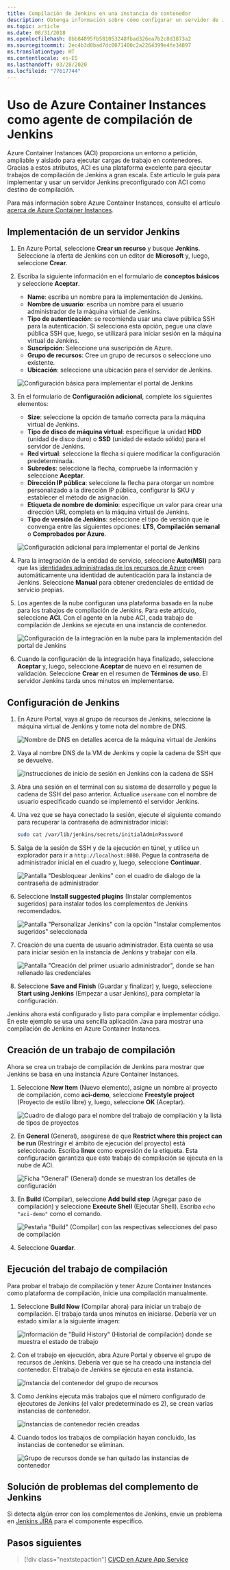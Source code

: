 ```yaml
---
title: Compilación de Jenkins en una instancia de contenedor
description: Obtenga información sobre cómo configurar un servidor de Jenkins para ejecutar trabajos de compilación a petición en Azure Container Instances
ms.topic: article
ms.date: 08/31/2018
ms.openlocfilehash: 8bb84895fb581053248fbad326ea7b2c8d1873a2
ms.sourcegitcommit: 2ec4b3d0bad7dc0071400c2a2264399e4fe34897
ms.translationtype: HT
ms.contentlocale: es-ES
ms.lasthandoff: 03/28/2020
ms.locfileid: "77617744"
---
```

# <a name="use-azure-container-instances-as-a-jenkins-build-agent"></a>Uso de Azure Container Instances como agente de compilación de Jenkins

Azure Container Instances (ACI) proporciona un entorno a petición, ampliable y aislado para ejecutar cargas de trabajo en contenedores. Gracias a estos atributos, ACI es una plataforma excelente para ejecutar trabajos de compilación de Jenkins a gran escala. Este artículo le guía para implementar y usar un servidor Jenkins preconfigurado con ACI como destino de compilación.

Para más información sobre Azure Container Instances, consulte el artículo [acerca de Azure Container Instances](../container-instances/container-instances-overview.md).

## <a name="deploy-a-jenkins-server"></a>Implementación de un servidor Jenkins

1. En Azure Portal, seleccione **Crear un recurso** y busque **Jenkins**. Seleccione la oferta de Jenkins con un editor de **Microsoft** y, luego, seleccione **Crear**.

2. Escriba la siguiente información en el formulario de **conceptos básicos** y seleccione **Aceptar**.

   - **Name**: escriba un nombre para la implementación de Jenkins.
   - **Nombre de usuario**: escriba un nombre para el usuario administrador de la máquina virtual de Jenkins.
   - **Tipo de autenticación**: se recomienda usar una clave pública SSH para la autenticación. Si selecciona esta opción, pegue una clave pública SSH que, luego, se utilizará para iniciar sesión en la máquina virtual de Jenkins.
   - **Suscripción**: Seleccione una suscripción de Azure.
   - **Grupo de recursos**: Cree un grupo de recursos o seleccione uno existente.
   - **Ubicación**: seleccione una ubicación para el servidor de Jenkins.

   ![Configuración básica para implementar el portal de Jenkins](./media/container-instances-jenkins/jenkins-portal-01.png)

3. En el formulario de **Configuración adicional**, complete los siguientes elementos:

   - **Size**: seleccione la opción de tamaño correcta para la máquina virtual de Jenkins.
   - **Tipo de disco de máquina virtual**: especifique la unidad **HDD** (unidad de disco duro) o **SSD** (unidad de estado sólido) para el servidor de Jenkins.
   - **Red virtual**: seleccione la flecha si quiere modificar la configuración predeterminada.
   - **Subredes**: seleccione la flecha, compruebe la información y seleccione **Aceptar**.
   - **Dirección IP pública**: seleccione la flecha para otorgar un nombre personalizado a la dirección IP pública, configurar la SKU y establecer el método de asignación.
   - **Etiqueta de nombre de dominio**: especifique un valor para crear una dirección URL completa en la máquina virtual de Jenkins.
   - **Tipo de versión de Jenkins**: seleccione el tipo de versión que le convenga entre las siguientes opciones: **LTS**, **Compilación semanal** o **Comprobados por Azure**.

   ![Configuración adicional para implementar el portal de Jenkins](./media/container-instances-jenkins/jenkins-portal-02.png)

4. Para la integración de la entidad de servicio, seleccione **Auto(MSI)** para que las [identidades administradas de los recursos de Azure](../active-directory/managed-identities-azure-resources/overview.md) creen automáticamente una identidad de autenticación para la instancia de Jenkins. Seleccione **Manual** para obtener credenciales de entidad de servicio propias.

5. Los agentes de la nube configuran una plataforma basada en la nube para los trabajos de compilación de Jenkins. Para este artículo, seleccione **ACI**. Con el agente en la nube ACI, cada trabajo de compilación de Jenkins se ejecuta en una instancia de contenedor.

   ![Configuración de la integración en la nube para la implementación del portal de Jenkins](./media/container-instances-jenkins/jenkins-portal-03.png)

6. Cuando la configuración de la integración haya finalizado, seleccione **Aceptar** y, luego, seleccione **Aceptar** de nuevo en el resumen de validación. Seleccione **Crear** en el resumen de **Términos de uso**. El servidor Jenkins tarda unos minutos en implementarse.

## <a name="configure-jenkins"></a>Configuración de Jenkins

1. En Azure Portal, vaya al grupo de recursos de Jenkins, seleccione la máquina virtual de Jenkins y tome nota del nombre de DNS.

   ![Nombre de DNS en detalles acerca de la máquina virtual de Jenkins](./media/container-instances-jenkins/jenkins-portal-fqdn.png)

2. Vaya al nombre DNS de la VM de Jenkins y copie la cadena de SSH que se devuelve.

   ![Instrucciones de inicio de sesión en Jenkins con la cadena de SSH](./media/container-instances-jenkins/jenkins-portal-04.png)

3. Abra una sesión en el terminal con su sistema de desarrollo y pegue la cadena de SSH del paso anterior. Actualice `username` con el nombre de usuario especificado cuando se implementó el servidor Jenkins.

4. Una vez que se haya conectado la sesión, ejecute el siguiente comando para recuperar la contraseña de administrador inicial:

   ```bash
   sudo cat /var/lib/jenkins/secrets/initialAdminPassword
   ```

5. Salga de la sesión de SSH y de la ejecución en túnel, y utilice un explorador para ir a `http://localhost:8080`. Pegue la contraseña de administrador inicial en el cuadro y, luego, seleccione **Continuar**.

   ![Pantalla "Desbloquear Jenkins" con el cuadro de dialogo de la contraseña de administrador](./media/container-instances-jenkins/jenkins-portal-05.png)

6. Seleccione **Install suggested plugins** (Instalar complementos sugeridos) para instalar todos los complementos de Jenkins recomendados.

   ![Pantalla "Personalizar Jenkins" con la opción "Instalar complementos sugeridos" seleccionada](./media/container-instances-jenkins/jenkins-portal-06.png)

7. Creación de una cuenta de usuario administrador. Esta cuenta se usa para iniciar sesión en la instancia de Jenkins y trabajar con ella.

   ![Pantalla "Creación del primer usuario administrador", donde se han rellenado las credenciales](./media/container-instances-jenkins/jenkins-portal-07.png)

8. Seleccione **Save and Finish** (Guardar y finalizar) y, luego, seleccione **Start using Jenkins** (Empezar a usar Jenkins), para completar la configuración.

Jenkins ahora está configurado y listo para compilar e implementar código. En este ejemplo se usa una sencilla aplicación Java para mostrar una compilación de Jenkins en Azure Container Instances.

## <a name="create-a-build-job"></a>Creación de un trabajo de compilación

Ahora se crea un trabajo de compilación de Jenkins para mostrar que Jenkins se basa en una instancia Azure Container Instances.

1. Seleccione **New Item** (Nuevo elemento), asigne un nombre al proyecto de compilación, como **aci-demo**, seleccione **Freestyle project** (Proyecto de estilo libre) y, luego, seleccione **OK** (Aceptar).

   ![Cuadro de dialogo para el nombre del trabajo de compilación y la lista de tipos de proyectos](./media/container-instances-jenkins/jenkins-new-job.png)

2. En **General** (General), asegúrese de que **Restrict where this project can be run** (Restringir el ámbito de ejecución del proyecto) está seleccionado. Escriba **linux** como expresión de la etiqueta. Esta configuración garantiza que este trabajo de compilación se ejecuta en la nube de ACI.

   ![Ficha "General" (General) donde se muestran los detalles de configuración](./media/container-instances-jenkins/jenkins-job-01.png)

3. En **Build** (Compilar), seleccione **Add build step** (Agregar paso de compilación) y seleccione **Execute Shell** (Ejecutar Shell). Escriba `echo "aci-demo"` como el comando.

   ![Pestaña "Build" (Compilar) con las respectivas selecciones del paso de compilación](./media/container-instances-jenkins/jenkins-job-02.png)

5. Seleccione **Guardar**.

## <a name="run-the-build-job"></a>Ejecución del trabajo de compilación

Para probar el trabajo de compilación y tener Azure Container Instances como plataforma de compilación, inicie una compilación manualmente.

1. Seleccione **Build Now** (Compilar ahora) para iniciar un trabajo de compilación. El trabajo tarda unos minutos en iniciarse. Debería ver un estado similar a la siguiente imagen:

   ![Información de "Build History" (Historial de compilación) donde se muestra el estado de trabajo](./media/container-instances-jenkins/jenkins-job-status.png)

2. Con el trabajo en ejecución, abra Azure Portal y observe el grupo de recursos de Jenkins. Debería ver que se ha creado una instancia del contenedor. El trabajo de Jenkins se ejecuta en esta instancia.

   ![Instancia del contenedor del grupo de recursos](./media/container-instances-jenkins/jenkins-aci.png)

3. Como Jenkins ejecuta más trabajos que el número configurado de ejecutores de Jenkins (el valor predeterminado es 2), se crean varias instancias de contenedor.

   ![Instancias de contenedor recién creadas](./media/container-instances-jenkins/jenkins-aci-multi.png)

4. Cuando todos los trabajos de compilación hayan concluido, las instancias de contenedor se eliminan.

   ![Grupo de recursos donde se han quitado las instancias de contenedor](./media/container-instances-jenkins/jenkins-aci-none.png)

## <a name="troubleshooting-the-jenkins-plugin"></a>Solución de problemas del complemento de Jenkins

Si detecta algún error con los complementos de Jenkins, envíe un problema en [Jenkins JIRA](https://issues.jenkins-ci.org/) para el componente específico.

## <a name="next-steps"></a>Pasos siguientes

> [!div class="nextstepaction"]
> [CI/CD en Azure App Service](java-deploy-webapp-tutorial.md)